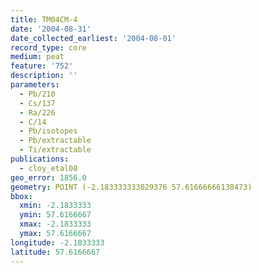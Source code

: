 ```yaml
---
title: TM04CM-4
date: '2004-08-31'
date_collected_earliest: '2004-08-01'
record_type: core
medium: peat
feature: '752'
description: ''
parameters:
  - Pb/210
  - Cs/137
  - Ra/226
  - C/14
  - Pb/isotopes
  - Pb/extractable
  - Ti/extractable
publications:
  - cloy_etal08
geo_error: 1856.0
geometry: POINT (-2.183333333029376 57.61666666138473)
bbox:
  xmin: -2.1833333
  ymin: 57.6166667
  xmax: -2.1833333
  ymax: 57.6166667
longitude: -2.1833333
latitude: 57.6166667
---
```

